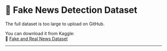 # 📂 Fake News Detection Dataset

The full dataset is too large to upload on GitHub.  

You can download it from Kaggle:  
🔗 [Fake and Real News Dataset](https://www.kaggle.com/datasets/clmentbisaillon/fake-and-real-news-dataset)

---
